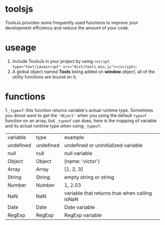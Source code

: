 # toolsjs
ToolsJs provides some frequently used functions to improve your development efficiency and reduce the amount of your code.

# useage
1. Include ToolsJs in your project by using `<script type="text/javascript" src="dist/tools.min.js"></script>`;
2. A global object named __Tools__ being added on __window__ object, all of the utility functions are bound on it;

# functions
1.`_typeof`: this function returns variable's actual runtime type. Sometimes you donot want to get the `'Object'` when you using the default `typeof` function on an array, but `_typeof` can does, here is the mapping of variable and its actual runtime type when using `_typeof`:
<table>
    <tr>
        <td>variable</td><td>type</td><td>example</td>
    </tr>
    <tr>
        <td>undefined</td><td>undefined</td><td>undefined or uninitialized variable</td>
    </tr>
    <tr>
        <td>null</td><td>null</td><td>null variable</td>
    </tr>
    <tr>
        <td>Object</td><td>Object</td><td>{name: 'victor'}</td>
    </tr>
    <tr>
        <td>Array</td><td>Array</td><td>[1, 2, 3]</td>
    </tr>
    <tr>
        <td>String</td><td>String</td><td>empty string or string</td>
    </tr>
    <tr>
        <td>Number</td><td>Number</td><td>1, 2.03</td>
    </tr>
    <tr>
        <td>NaN</td><td>NaN</td><td>variable that returns true when calling isNaN</td>
    </tr>
    <tr>
        <td>Date</td><td>Date</td><td>Date variable</td>
    </tr>
    <tr>
        <td>RegExp</td><td>RegExp</td><td>RegExp variable</td>
    </tr>
</table>
